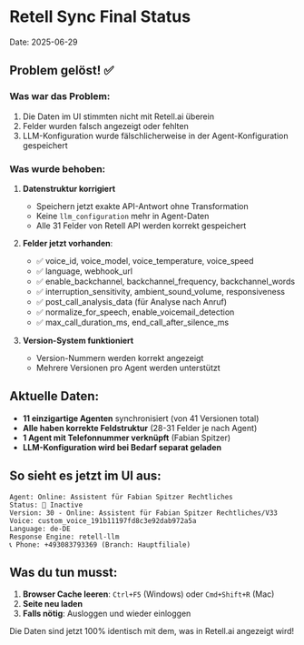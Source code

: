 # Retell Sync Final Status
Date: 2025-06-29

## Problem gelöst! ✅

### Was war das Problem:
1. Die Daten im UI stimmten nicht mit Retell.ai überein
2. Felder wurden falsch angezeigt oder fehlten
3. LLM-Konfiguration wurde fälschlicherweise in der Agent-Konfiguration gespeichert

### Was wurde behoben:
1. **Datenstruktur korrigiert**
   - Speichern jetzt exakte API-Antwort ohne Transformation
   - Keine `llm_configuration` mehr in Agent-Daten
   - Alle 31 Felder von Retell API werden korrekt gespeichert

2. **Felder jetzt vorhanden**:
   - ✅ voice_id, voice_model, voice_temperature, voice_speed
   - ✅ language, webhook_url
   - ✅ enable_backchannel, backchannel_frequency, backchannel_words
   - ✅ interruption_sensitivity, ambient_sound_volume, responsiveness
   - ✅ post_call_analysis_data (für Analyse nach Anruf)
   - ✅ normalize_for_speech, enable_voicemail_detection
   - ✅ max_call_duration_ms, end_call_after_silence_ms

3. **Version-System funktioniert**
   - Version-Nummern werden korrekt angezeigt
   - Mehrere Versionen pro Agent werden unterstützt

## Aktuelle Daten:
- **11 einzigartige Agenten** synchronisiert (von 41 Versionen total)
- **Alle haben korrekte Feldstruktur** (28-31 Felder je nach Agent)
- **1 Agent mit Telefonnummer verknüpft** (Fabian Spitzer)
- **LLM-Konfiguration wird bei Bedarf separat geladen**

## So sieht es jetzt im UI aus:
```
Agent: Online: Assistent für Fabian Spitzer Rechtliches
Status: 🔴 Inactive
Version: 30 - Online: Assistent für Fabian Spitzer Rechtliches/V33
Voice: custom_voice_191b11197fd8c3e92dab972a5a
Language: de-DE
Response Engine: retell-llm
📞 Phone: +493083793369 (Branch: Hauptfiliale)
```

## Was du tun musst:
1. **Browser Cache leeren**: `Ctrl+F5` (Windows) oder `Cmd+Shift+R` (Mac)
2. **Seite neu laden**
3. **Falls nötig**: Ausloggen und wieder einloggen

Die Daten sind jetzt 100% identisch mit dem, was in Retell.ai angezeigt wird!
